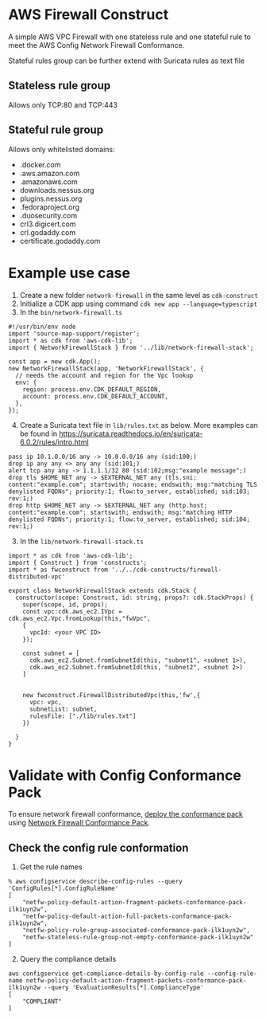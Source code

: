 # AWS Firewall Construct

A simple AWS VPC Firewall with one stateless rule and one stateful rule to meet the AWS Config Network Firewall Conformance. 

Stateful rules group can be further extend with Suricata rules as text file

## Stateless rule group

Allows only TCP:80 and TCP:443

## Stateful rule group

Allows only whitelisted domains:

* .docker.com
* .aws.amazon.com
* .amazonaws.com
* downloads.nessus.org
* plugins.nessus.org
* .fedoraproject.org
* .duosecurity.com
* crl3.digicert.com
* crl.godaddy.com
* certificate.godaddy.com

# Example use case

1. Create a new folder `network-firewall` in the same level as `cdk-construct` 
1. Initialize a CDK app using command `cdk new app --language=typescript`
2. In the `bin/network-firewall.ts`

```
#!/usr/bin/env node
import 'source-map-support/register';
import * as cdk from 'aws-cdk-lib';
import { NetworkFirewallStack } from '../lib/network-firewall-stack';

const app = new cdk.App();
new NetworkFirewallStack(app, 'NetworkFirewallStack', {
  // needs the account and region for the Vpc lookup
  env: {
    region: process.env.CDK_DEFAULT_REGION,
    account: process.env.CDK_DEFAULT_ACCOUNT,
  },
});
```

4. Create a Suricata text file in `lib/rules.txt` as below. More examples can be found in https://suricata.readthedocs.io/en/suricata-6.0.2/rules/intro.html

```
pass ip 10.1.0.0/16 any -> 10.0.0.0/16 any (sid:100;)
drop ip any any <> any any (sid:101;)
alert tcp any any -> 1.1.1.1/32 80 (sid:102;msg:"example message";)
drop tls $HOME_NET any -> $EXTERNAL_NET any (tls.sni; content:"example.com"; startswith; nocase; endswith; msg:"matching TLS denylisted FQDNs"; priority:1; flow:to_server, established; sid:103; rev:1;)
drop http $HOME_NET any -> $EXTERNAL_NET any (http.host; content:"example.com"; startswith; endswith; msg:"matching HTTP denylisted FQDNs"; priority:1; flow:to_server, established; sid:104; rev:1;)
```

3. In the `lib/network-firewall-stack.ts`
```
import * as cdk from 'aws-cdk-lib';
import { Construct } from 'constructs';
import * as fwconstruct from '../../cdk-constructs/firewall-distributed-vpc'

export class NetworkFirewallStack extends cdk.Stack {
  constructor(scope: Construct, id: string, props?: cdk.StackProps) {
    super(scope, id, props);
    const vpc:cdk.aws_ec2.IVpc = cdk.aws_ec2.Vpc.fromLookup(this,"fwVpc",
    {
      vpcId: <your VPC ID>
    });

    const subnet = [
      cdk.aws_ec2.Subnet.fromSubnetId(this, "subnet1", <subnet 1>),
      cdk.aws_ec2.Subnet.fromSubnetId(this, "subnet2", <subnet 2>)
    ]


    new fwconstruct.FirewallDistributedVpc(this,'fw',{
      vpc: vpc,
      subnetList: subnet,
      rulesFile: ["./lib/rules.txt"]
    })
  
  }
}
```

# Validate with Config Conformance Pack

To ensure network firewall conformance, [deploy the conformance pack](https://docs.aws.amazon.com/config/latest/developerguide/conformance-pack-cli.html) using [Network Firewall Conformance Pack](https://github.com/awslabs/aws-config-rules/blob/master/aws-config-conformance-packs/Security-Best-Practices-for-Network-Firewall.yaml).

## Check the config rule conformation

1. Get the rule names
```
% aws configservice describe-config-rules --query 'ConfigRules[*].ConfigRuleName'
[
    "netfw-policy-default-action-fragment-packets-conformance-pack-ilk1uyn2w",
    "netfw-policy-default-action-full-packets-conformance-pack-ilk1uyn2w",
    "netfw-policy-rule-group-associated-conformance-pack-ilk1uyn2w",
    "netfw-stateless-rule-group-not-empty-conformance-pack-ilk1uyn2w"
]
```
2. Query the compliance details
```
aws configservice get-compliance-details-by-config-rule --config-rule-name netfw-policy-default-action-fragment-packets-conformance-pack-ilk1uyn2w --query 'EvaluationResults[*].ComplianceType' 
[
    "COMPLIANT"
]
```